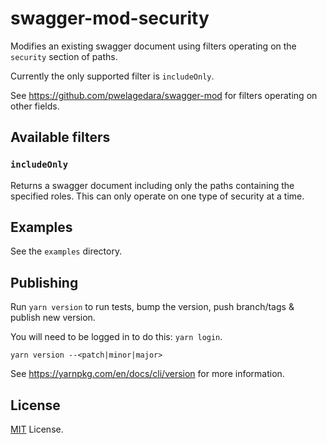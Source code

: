 # swagger-mod-security

Modifies an existing swagger document using filters operating on the `security` section of paths.

Currently the only supported filter is `includeOnly`.

See https://github.com/pwelagedara/swagger-mod for filters operating on other fields.

## Available filters

### `includeOnly`

Returns a swagger document including only the paths containing the specified roles. This can only operate on one type
of security at a time.

## Examples

See the `examples` directory.

## Publishing

Run `yarn version` to run tests, bump the version, push branch/tags & publish new version.

You will need to be logged in to do this: `yarn login`.

```shell script
yarn version --<patch|minor|major>
```

See https://yarnpkg.com/en/docs/cli/version for more information.

## License

[MIT](https://opensource.org/licenses/MIT) License.
